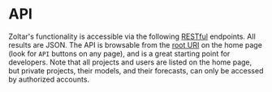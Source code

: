 # API

Zoltar's functionality is accessible via the following [RESTful](https://en.wikipedia.org/wiki/Representational_state_transfer) endpoints. All results are JSON. The API is browsable from the [root URI](https://www.zoltardata.com/api/) on the home page (look for `API` buttons on any page), and is a great starting point for developers. Note that all projects and users are listed on the home page, but private projects, their models, and their forecasts, can only be accessed by authorized accounts.

